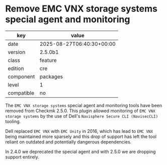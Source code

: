 [//]: # (werk v2)
# Remove EMC VNX storage systems special agent and monitoring

key        | value
---------- | ---
date       | 2025-08-27T06:40:30+00:00
version    | 2.5.0b1
class      | feature
edition    | cre
component  | packages
level      | 1
compatible | no

The `EMC VNX storage systems` special agent and monitoring tools have been removed from Checkmk
2.5.0. This plugin allowed monitoring of `EMC VNX storage systems` by the use of Dell's
`Navisphere Secure CLI (NavisecCLI)` tooling.

Dell replaced `EMC VNX` with `EMC Unity` in 2016, which has lead to `EMC VNX` being maintained more
sparsely and this drop of support has left the tool reliant on outdated and potentially dangerous
dependencies.

In 2.4.0 we deprecated the special agent and with 2.5.0 we are dropping support entirely.